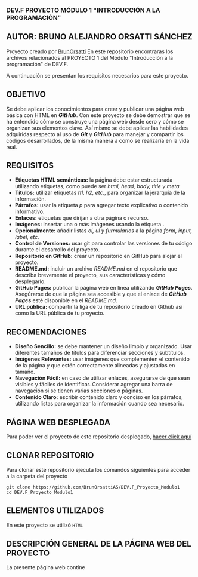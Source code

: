 ### DEV.F PROYECTO MÓDULO 1 "INTRODUCCIÓN A LA PROGRAMACIÓN"
## AUTOR: BRUNO ALEJANDRO ORSATTI SÁNCHEZ

Proyecto creado por [BrunOrsatti](https://github.com/BrunOrsattiAS)
En este repositorio encontraras los archivos relacionados al PROYECTO 1 del Módulo "Introducción a la programación" de DEV.F.

A continuación se presentan los requisitos necesarios para este proyecto.

## OBJETIVO
Se debe aplicar los conocimientos para crear y publicar una página web básica con HTML en _**GitHub**_. Con este proyecto se debe demostrar que se ha entendido cómo se construye una página web desde cero y cómo se organizan sus elementos clave. Así mismo se debe aplicar las habilidades adquiridas respecto al uso de _**Git**_ y _**GitHub**_ para manejar y compartir los códigos desarrollados, de la misma manera a como se realizaría en la vida real.

## REQUISITOS
* **Etiquetas HTML semánticas:** la página debe estar estructurada utilizando etiquetas, como puede ser _html, head, body, title y meta_
* **Títulos:** utilizar etiquetas _h1, h2, etc._, para organizar la jerarquía de la información.
* **Párrafos:** usar la etiqueta _p_ para agregar texto explicativo o contenido informativo.
* **Enlaces:** etiquetas que dirijan a otra página o recurso.
* **Imágenes:** insertar una o más imágenes usando la etiqueta .
* **Opcionalmente:** añadir listas _ol, ul y furmularios_ a la página _form, input, label, etc._
* **Control de Versiones:** usar git para controlar las versiones de tu código durante el desarrollo del proyecto.
* **Repositorio en GitHub:** crear un repositorio en GitHub para alojar el proyecto.
* **README.md:** incluir un archivo _README.md_ en el repositorio que describa brevemente el proyecto, sus características y cómo desplegarlo.
* **GitHub Pages:** publicar la página web en línea utilizando _**GitHub Pages**_. Asegúrarse de que la página sea accesible y que el enlace de _**GitHub Pages**_ esté disponible en el _README.md_.
* **URL pública:** compartir la liga de tu repositorio creado en Github así como la URL pública de tu proyecto.

## RECOMENDACIONES
* **Diseño Sencillo:** se debe mantener un diseño limpio y organizado. Usar diferentes tamaños de títulos para diferenciar secciones y subtítulos.
* **Imágenes Relevantes:** usar imágenes que complementen el contenido de la página y que estén correctamente alineadas y ajustadas en tamaño.
* **Navegación Fácil:** en caso de utilizar enlaces, asegurarse de que sean visibles y fáciles de identificar. Considerar agregar una barra de navegación si se tienen varias secciones o páginas.
* **Contenido Claro:** escribir contenido claro y conciso en los párrafos, utilizando listas para organizar la información cuando sea necesario.

## PÁGINA WEB DESPLEGADA
Para poder ver el proyecto de este repositorio desplegado, [hacer click aquí](https://brunorsattias.github.io/DEV.F_Proyecto_Modulo1/)

## CLONAR REPOSITORIO

Para clonar este repositorio ejecuta los comandos siguientes para acceder a la carpeta del proyecto
```
git clone https://github.com/BrunOrsattiAS/DEV.F_Proyecto_Modulo1
cd DEV.F_Proyecto_Modulo1
```

## ELEMENTOS UTILIZADOS
En este proyecto se utilizó `HTML`

## DESCRIPCIÓN GENERAL DE LA PÁGINA WEB DEL PROYECTO
La presente página web contine